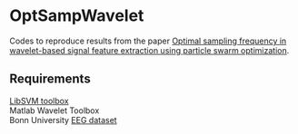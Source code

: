 # OptSampWavelet
Codes to reproduce results from the paper [Optimal sampling frequency in wavelet-based signal feature extraction using particle swarm optimization](https://ieeexplore.ieee.org/document/6609670).

## Requirements
[LibSVM toolbox](https://www.csie.ntu.edu.tw/~cjlin/libsvm/)<br>
Matlab Wavelet Toolbox<br>
Bonn University [EEG dataset](http://epileptologie-bonn.de/cms/front_content.php?idcat=193&lang=3)
